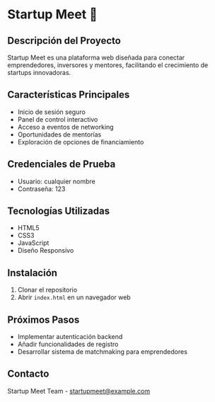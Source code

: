 # Startup Meet 🚀

## Descripción del Proyecto
Startup Meet es una plataforma web diseñada para conectar emprendedores, inversores y mentores, facilitando el crecimiento de startups innovadoras.

## Características Principales
- Inicio de sesión seguro
- Panel de control interactivo
- Acceso a eventos de networking
- Oportunidades de mentorías
- Exploración de opciones de financiamiento

## Credenciales de Prueba
- Usuario: cualquier nombre
- Contraseña: 123

## Tecnologías Utilizadas
- HTML5
- CSS3
- JavaScript
- Diseño Responsivo

## Instalación
1. Clonar el repositorio
2. Abrir `index.html` en un navegador web

## Próximos Pasos
- Implementar autenticación backend
- Añadir funcionalidades de registro
- Desarrollar sistema de matchmaking para emprendedores

## Contacto
Startup Meet Team - startupmeet@example.com
